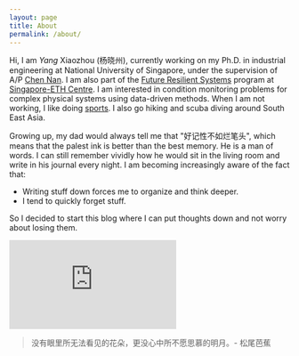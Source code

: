```yaml
---
layout: page
title: About
permalink: /about/
---
```


Hi, I am *Yang* Xiaozhou (杨晓州), currently working on my Ph.D. in industrial engineering at National University of Singapore, under the supervision of A/P [Chen Nan](https://www.eng.nus.edu.sg/isem/staff/chen-nan/). I am also part of the [Future Resilient Systems](http://www.frs.ethz.ch) program at [Singapore-ETH Centre](https://sec.ethz.ch). I am interested in condition monitoring problems for complex physical systems using data-driven methods. When I am not working, I like doing [sports](https://www.strava.com/athletes/29332455/). I also go hiking and scuba diving around South East Asia. 

Growing up, my dad would always tell me that "好记性不如烂笔头", which means that the palest ink is better than the best memory. He is a man of words. I can still remember vividly how he would sit in the living room and write in his journal every night. I am becoming increasingly aware of the fact that:
- Writing stuff down forces me to organize and think deeper.
- I tend to quickly forget stuff.
<!-- - I am contributing freely to many UGC-platforms.  -->

So I decided to start this blog where I can put thoughts down and not worry about losing them. 

<iframe height='160' width='300' frameborder='0' allowtransparency='true' scrolling='no' src='https://www.strava.com/athletes/29332455/activity-summary/8841b89bede2bd28718dd61773fb925a901e35b2'></iframe>

> 没有眼里所无法看见的花朵，更没心中所不愿思慕的明月。\- 松尾芭蕉
